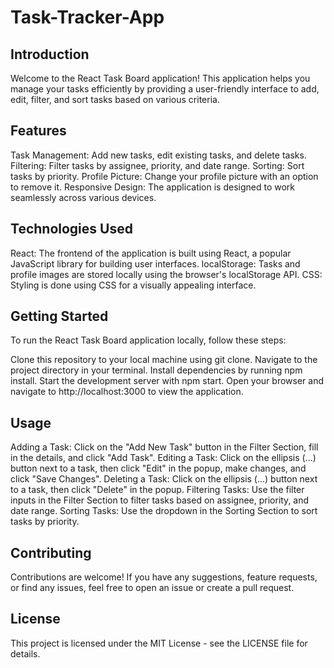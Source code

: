 # Task-Tracker-App

## Introduction
Welcome to the React Task Board application! This application helps you manage your tasks efficiently by providing a user-friendly interface to add, edit, filter, and sort tasks based on various criteria.

## Features
Task Management: Add new tasks, edit existing tasks, and delete tasks.
Filtering: Filter tasks by assignee, priority, and date range.
Sorting: Sort tasks by priority.
Profile Picture: Change your profile picture with an option to remove it.
Responsive Design: The application is designed to work seamlessly across various devices.

## Technologies Used

React: The frontend of the application is built using React, a popular JavaScript library for building user interfaces.
localStorage: Tasks and profile images are stored locally using the browser's localStorage API.
CSS: Styling is done using CSS for a visually appealing interface.

## Getting Started

To run the React Task Board application locally, follow these steps:

Clone this repository to your local machine using git clone.
Navigate to the project directory in your terminal.
Install dependencies by running npm install.
Start the development server with npm start.
Open your browser and navigate to http://localhost:3000 to view the application.

## Usage

Adding a Task: Click on the "Add New Task" button in the Filter Section, fill in the details, and click "Add Task".
Editing a Task: Click on the ellipsis (...) button next to a task, then click "Edit" in the popup, make changes, and click "Save Changes".
Deleting a Task: Click on the ellipsis (...) button next to a task, then click "Delete" in the popup.
Filtering Tasks: Use the filter inputs in the Filter Section to filter tasks based on assignee, priority, and date range.
Sorting Tasks: Use the dropdown in the Sorting Section to sort tasks by priority.

## Contributing

Contributions are welcome! If you have any suggestions, feature requests, or find any issues, feel free to open an issue or create a pull request.

## License
This project is licensed under the MIT License - see the LICENSE file for details.
